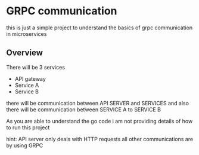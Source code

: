 # GRPC communication

this is just a simple project to understand the basics of grpc communication in microservices

## Overview

There will be 3 services

- API gateway
- Service A
- Service B

there will be communication between API SERVER and SERVICES and also there will be communication between SERVICE A to SERVICE B

As you are able to understand the go code i am not providing details of how to run this project  

hint: API server only deals with HTTP requests all other communications are by using GRPC


